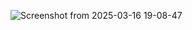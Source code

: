 ![Screenshot from 2025-03-16 19-08-47](https://github.com/user-attachments/assets/5a7428c8-4949-4c99-8d99-7cfcc0a8a656)
